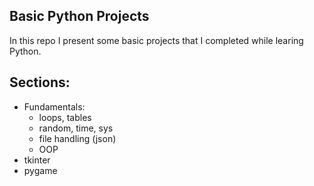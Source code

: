 ## Basic Python Projects
In this repo I present some basic projects that I completed while learing Python.
## Sections:
- Fundamentals:
  * loops, tables
  * random, time, sys
  * file handling (json)
  * OOP
- tkinter
- pygame
